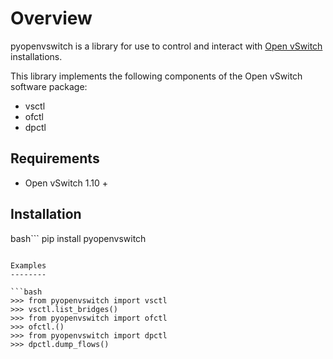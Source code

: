 Overview
========

pyopenvswitch is a library for use to control and interact with [Open vSwitch](openvswitch.org) installations.  

This library implements the following components of the Open vSwitch software package:

- vsctl
- ofctl
- dpctl

Requirements
------------

- Open vSwitch 1.10 +

Installation
------------

bash```
pip install pyopenvswitch
```

Examples
--------

```bash
>>> from pyopenvswitch import vsctl
>>> vsctl.list_bridges()
>>> from pyopenvswitch import ofctl
>>> ofctl.()
>>> from pyopenvswitch import dpctl
>>> dpctl.dump_flows()
```
